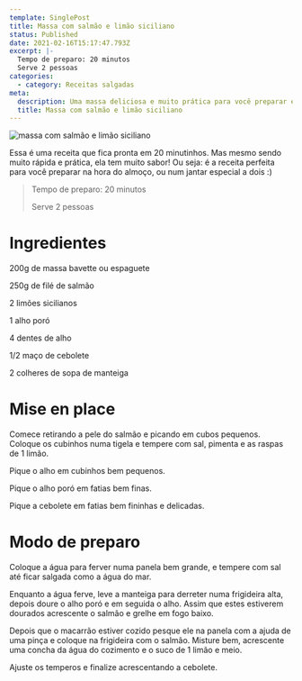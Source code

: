 ```yaml
---
template: SinglePost
title: Massa com salmão e limão siciliano
status: Published
date: 2021-02-16T15:17:47.793Z
excerpt: |-
  Tempo de preparo: 20 minutos
  Serve 2 pessoas
categories:
  - category: Receitas salgadas
meta:
  description: Uma massa deliciosa e muito prática para você preparar em 20 minutinhos.
  title: Massa com salmão e limão siciliano
---
```

![massa com salmão e limão siciliano](https://ucarecdn.com/24c9b1a7-b599-4c21-ac1e-0d436bb0e153/-/crop/1985x1091/63,240/-/preview/)

Essa é uma receita que fica pronta em 20 minutinhos. Mas mesmo sendo muito rápida e prática, ela tem muito sabor! Ou seja: é a receita perfeita para você preparar na hora do almoço, ou num jantar especial a dois :)

> Tempo de preparo: 20 minutos
>
> Serve 2 pessoas

# Ingredientes

200g de massa bavette ou espaguete

250g de filé de salmão

2 limões sicilianos

1 alho poró

4 dentes de alho

1/2 maço de cebolete

2 colheres de sopa de manteiga

# Mise en place

Comece retirando a pele do salmão e picando em cubos pequenos. Coloque os cubinhos numa tigela e tempere com sal, pimenta e as raspas de 1 limão.

Pique o alho em cubinhos bem pequenos.

Pique o alho poró em fatias bem finas.

Pique a cebolete em fatias bem fininhas e delicadas.

# Modo de preparo

Coloque a água para ferver numa panela bem grande, e tempere com sal até ficar salgada como a água do mar.

Enquanto a água ferve, leve a manteiga para derreter numa frigideira alta, depois doure o alho poró e em seguida o alho. Assim que estes estiverem dourados acrescente o salmão e grelhe em fogo baixo.

Depois que o macarrão estiver cozido pesque ele na panela com a ajuda de uma pinça e coloque na frigideira com o salmão. Misture bem, acrescente uma concha da água do cozimento e o suco de 1 limão e meio.

Ajuste os temperos e finalize acrescentando a cebolete.
